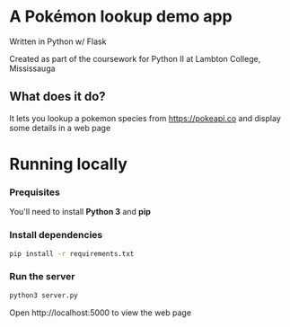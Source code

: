# A Pokémon lookup demo app

Written in Python w/ Flask

Created as part of the coursework for Python II at Lambton College, Mississauga

## What does it do?

It lets you lookup a pokemon species from https://pokeapi.co and display some details in a web page

# Running locally

### Prequisites

You'll need to install **Python 3** and **pip**

### Install dependencies

```sh
pip install -r requirements.txt
```

### Run the server

```sh
python3 server.py
```

Open http://localhost:5000 to view the web page

